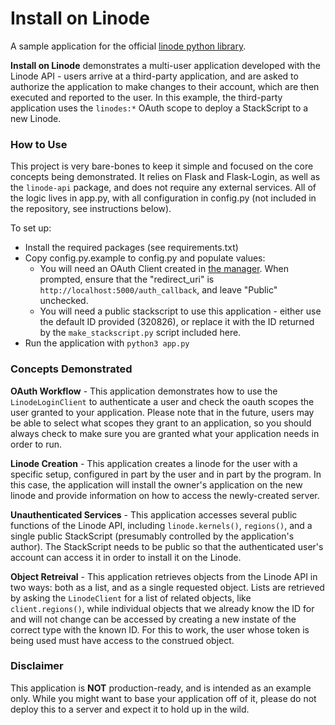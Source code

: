 # Install on Linode

A sample application for the official [linode python library](https://github.com/linode/linode-api-python).

**Install on Linode** demonstrates a multi-user application developed with
the Linode API - users arrive at a third-party application, and are asked
to authorize the application to make changes to their account, which are then
executed and reported to the user.  In this example, the third-party application
uses the `linodes:*` OAuth scope to deploy a StackScript to a new Linode.

### How to Use

This project is very bare-bones to keep it simple and focused on the core
concepts being demonstrated.  It relies on Flask and Flask-Login, as well
as the `linode-api` package, and does not require any external services. All
of the logic lives in app.py, with all configuration in config.py (not
included in the repository, see instructions below).

To set up:

 * Install the required packages (see requirements.txt)
 * Copy config.py.example to config.py and populate values:
   * You will need an OAuth Client created in [the manager](https://cloud.linode.com/profile/clients).
     When prompted, ensure that the "redirect_uri" is `http://localhost:5000/auth_callback`,
     and leave "Public" unchecked.
   * You will need a public stackscript to use this application - either use the
     default ID provided (320826), or replace it with the ID returned by the
     `make_stackscript.py` script included here.
 * Run the application with `python3 app.py`

### Concepts Demonstrated

**OAuth Workflow** - This application demonstrates how to use the `LinodeLoginClient`
to authenticate a user and check the oauth scopes the user granted to your application.
Please note that in the future, users may be able to select what scopes they grant to
an application, so you should always check to make sure you are granted what your
application needs in order to run.

**Linode Creation** - This application creates a linode for the user with a specific
setup, configured in part by the user and in part by the program.  In this case, the
application will install the owner's application on the new linode and provide information
on how to access the newly-created server.

**Unauthenticated Services** - This application accesses several public functions of the
Linode API, including `linode.kernels()`, `regions()`, and a single public StackScript
(presumably controlled by the application's author).  The StackScript needs to be public
so that the authenticated user's account can access it in order to install it on the Linode.

**Object Retreival** - This application retrieves objects from the Linode API in two ways:
both as a list, and as a single requested object.  Lists are retrieved by asking the
`LinodeClient` for a list of related objects, like `client.regions()`, while
individual objects that we already know the ID for and will not change can be accessed by
creating a new instate of the correct type with the known ID.  For this to work, the
user whose token is being used must have access to the construed object.

### Disclaimer

This application is **NOT** production-ready, and is intended as an example only.  While
you might want to base your application off of it, please do not deploy this to a server
and expect it to hold up in the wild.
